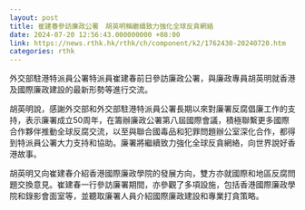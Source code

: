 ```yaml
---
layout: post
title: 崔建春參訪廉政公署　胡英明稱繼續致力強化全球反貪網絡
date: 2024-07-20 12:56:43.000000000 +08:00
link: https://news.rthk.hk/rthk/ch/component/k2/1762430-20240720.htm
categories: rthk
---
```


外交部駐港特派員公署特派員崔建春前日參訪廉政公署，與廉政專員胡英明就香港及國際廉政建設的最新形勢等進行交流。

胡英明說，感謝外交部和外交部駐港特派員公署長期以來對廉署反腐倡廉工作的支持，表示廉署成立50周年，在籌辦廉政公署第八屆國際會議，積極聯繫更多國際合作夥伴推動全球反腐交流，以至與聯合國毒品和犯罪問題辦公室深化合作，都得到特派員公署大力支持和協助。廉署將繼續致力強化全球反貪網絡，向世界說好香港故事。

胡英明又向崔建春介紹香港國際廉政學院的發展方向，雙方亦就國際和地區反腐問題交換意見。崔建春一行參訪廉署期間，亦參觀了多項設施，包括香港國際廉政學院和錄影會面室等，並聽取廉署人員介紹國際廉政建設和專業打貪策略。
